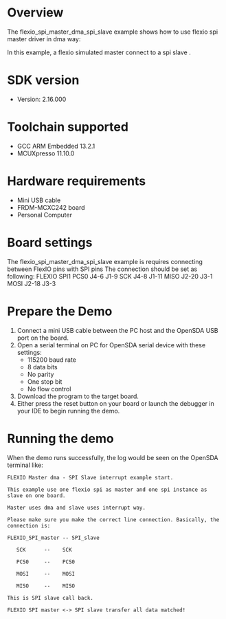 Overview
========
The flexio_spi_master_dma_spi_slave example shows how to use flexio spi master driver in dma way:

In this example, a flexio simulated master connect to a spi slave .

SDK version
===========
- Version: 2.16.000

Toolchain supported
===================
- GCC ARM Embedded  13.2.1
- MCUXpresso  11.10.0

Hardware requirements
=====================
- Mini USB cable
- FRDM-MCXC242 board
- Personal Computer

Board settings
==============
The flexio_spi_master_dma_spi_slave example is requires connecting between FlexIO pins with SPI pins
The connection should be set as following:
	FLEXIO       SPI1
PCS0    J4-6         J1-9
SCK     J4-8         J1-11
MISO    J2-20        J3-1
MOSI    J2-18        J3-3

Prepare the Demo
================
1.  Connect a mini USB cable between the PC host and the OpenSDA USB port on the board.
2.  Open a serial terminal on PC for OpenSDA serial device with these settings:
    - 115200 baud rate
    - 8 data bits
    - No parity
    - One stop bit
    - No flow control
3.  Download the program to the target board.
4.  Either press the reset button on your board or launch the debugger in your IDE to begin running the demo.

Running the demo
================
When the demo runs successfully, the log would be seen on the OpenSDA terminal like:

~~~~~~~~~~~~~~~~~~~~~
FLEXIO Master dma - SPI Slave interrupt example start.

This example use one flexio spi as master and one spi instance as slave on one board.

Master uses dma and slave uses interrupt way.

Please make sure you make the correct line connection. Basically, the connection is:

FLEXIO_SPI_master -- SPI_slave

   SCK      --    SCK

   PCS0     --    PCS0

   MOSI     --    MOSI

   MISO     --    MISO

This is SPI slave call back.

FLEXIO SPI master <-> SPI slave transfer all data matched!
~~~~~~~~~~~~~~~~~~~~~

